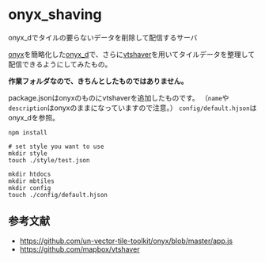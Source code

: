 # onyx_shaving
onyx_dでタイルの要らないデータを削除して配信するサーバ

[onyx](https://github.com/un-vector-tile-toolkit/onyx/blob/master/app.js)を簡略化した[onyx_d](https://github.com/mghs15/onyx_d)で、さらに[vtshaver](https://github.com/mapbox/vtshaver)を用いてタイルデータを整理して配信できるようにしてみたもの。

**作業フォルダなので、きちんとしたものではありません。**

package.jsonはonyxのものにvtshaverを追加したものです。
（`name`や`description`はonyxのままになっていますので注意。）
`config/default.hjson`はonyx_dを参照。

```
npm install

# set style you want to use
mkdir style
touch ./style/test.json

mkdir htdocs
mkdir mbtiles
mkdir config
touch ./config/default.hjson
```

## 参考文献

* https://github.com/un-vector-tile-toolkit/onyx/blob/master/app.js
* https://github.com/mapbox/vtshaver

